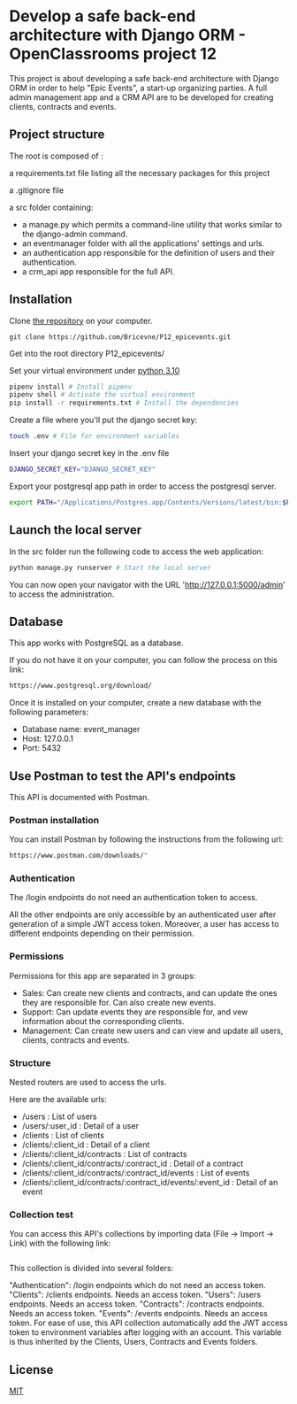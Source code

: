 # Develop a safe back-end architecture with Django ORM  - OpenClassrooms project 12

This project is about developing a safe back-end architecture with Django ORM in order to help "Epic Events", a start-up 
organizing parties. A full admin management app and a CRM API are to be developed for creating clients, contracts and events.

## Project structure

The root is composed of :

a requirements.txt file listing all the necessary packages for this project

a .gitignore file

a src folder containing:

- a manage.py which permits a command-line utility that works similar to the django-admin command.
- an eventmanager folder with all the applications' settings and urls.
- an authentication app responsible for the definition of users and their authentication.
- a crm_api app responsible for the full API.

## Installation

Clone [the repository](https://github.com/Bricevne/P12_epicevents.git) on your computer.

```
git clone https://github.com/Bricevne/P12_epicevents.git
```

Get into the root directory P12_epicevents/

Set your virtual environment under [python 3.10](https://www.python.org/downloads/release/python-3100/)

```bash
pipenv install # Install pipenv
pipenv shell # Activate the virtual environment
pip install -r requirements.txt # Install the dependencies
```

Create a file where you'll put the django secret key:

```bash
touch .env # File for environment variables
```

Insert your django secret key in the .env file

```bash
DJANGO_SECRET_KEY="DJANGO_SECRET_KEY"
```

Export your postgresql app path in order to access the postgresql server.

```bash
export PATH="/Applications/Postgres.app/Contents/Versions/latest/bin:$PATH"
```

## Launch the local server

In the src folder run the following code to access the web application:

```bash
python manage.py runserver # Start the local server
```

You can now open your navigator with the URL 'http://127.0.0.1:5000/admin' to access the administration.

## Database

This app works with PostgreSQL as a database.

If you do not have it on your computer, you can follow the process on this link:

```bash
https://www.postgresql.org/download/
```

Once it is installed on your computer, create a new database with the following parameters:

- Database name: event_manager
- Host: 127.0.0.1
- Port: 5432

## Use Postman to test the API's endpoints

This API is documented with Postman.

### Postman installation

You can install Postman by following the instructions from the following url:

```bash
https://www.postman.com/downloads/"
```

### Authentication

The /login endpoints do not need an authentication token to access.

All the other endpoints are only accessible by an authenticated user after generation of a simple JWT access token. 
Moreover, a user has access to different endpoints depending on their permission.

### Permissions

Permissions for this app are separated in 3 groups:
- Sales: Can create new clients and contracts, and can update the ones they are responsible for. Can also create new events.
- Support: Can update events they are responsible for, and vew information about the corresponding clients.
- Management: Can create new users and can view and update all users, clients, contracts and events.

### Structure

Nested routers are used to access the urls.

Here are the available urls:

- /users : List of users
- /users/:user_id : Detail of a user
- /clients : List of clients
- /clients/:client_id : Detail of a client
- /clients/:client_id/contracts : List of contracts
- /clients/:client_id/contracts/:contract_id : Detail of a contract
- /clients/:client_id/contracts/:contract_id/events : List of events
- /clients/:client_id/contracts/:contract_id/events/:event_id : Detail of an event

### Collection test

You can access this API's collections by importing data (File -> Import -> Link) with the following link:

```bash

```

This collection is divided into several folders:

"Authentication": /login endpoints which do not need an access token.
"Clients": /clients endpoints. Needs an access token.
"Users": /users endpoints. Needs an access token.
"Contracts": /contracts endpoints. Needs an access token.
"Events": /events endpoints. Needs an access token.
For ease of use, this API collection automatically add the JWT access token to environment variables after logging with an account. 
This variable is thus inherited by the Clients, Users, Contracts and Events folders.

## License

[MIT](https://choosealicense.com/licenses/mit/)